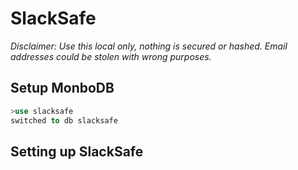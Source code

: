 # SlackSafe

_Disclaimer: Use this local only, nothing is secured or hashed. Email addresses could be stolen with wrong purposes._

## Setup MonboDB

```sql
>use slacksafe
switched to db slacksafe
```

## Setting up SlackSafe

